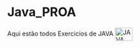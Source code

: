 # Java_PROA
  
  Aqui estão todos Exercicios de JAVA <img align="center" alt="JAVA" height="30" width="40" src="https://cdn.jsdelivr.net/gh/devicons/devicon/icons/java/java-original.svg" />
